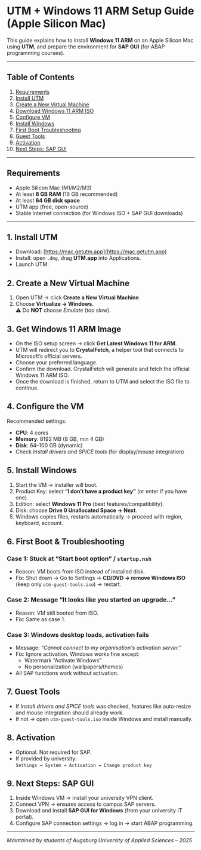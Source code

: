 # UTM + Windows 11 ARM Setup Guide (Apple Silicon Mac)

This guide explains how to install **Windows 11 ARM** on an Apple Silicon Mac using **UTM**, and prepare the environment for **SAP GUI** (for ABAP programming courses).  

---

## Table of Contents
1. [Requirements](#requirements)  
2. [Install UTM](#1-install-utm)  
3. [Create a New Virtual Machine](#2-create-a-new-virtual-machine)  
4. [Download Windows 11 ARM ISO](#3-get-windows-11-arm-image)  
5. [Configure VM](#4-configure-the-vm)  
6. [Install Windows](#5-install-windows)  
7. [First Boot Troubleshooting](#6-first-boot--troubleshooting)  
8. [Guest Tools](#7-guest-tools)  
9. [Activation](#8-activation)  
10. [Next Steps: SAP GUI](#9-next-steps-sap-gui)  

---

## Requirements
- Apple Silicon Mac (M1/M2/M3)  
- At least **8 GB RAM** (16 GB recommended)  
- At least **64 GB disk space**  
- UTM app (free, open-source)  
- Stable internet connection (for Windows ISO + SAP GUI downloads)  

---

## 1. Install UTM
- Download: [https://mac.getutm.app](https://mac.getutm.app)  
- Install: open `.dmg`, drag **UTM.app** into Applications.  
- Launch UTM.  


## 2. Create a New Virtual Machine
1. Open UTM → click **Create a New Virtual Machine**.  
2. Choose **Virtualize → Windows**.  
   ⚠️ Do **NOT** choose *Emulate* (too slow).  


## 3. Get Windows 11 ARM Image
- On the ISO setup screen → click **Get Latest Windows 11 for ARM**.  
- UTM will redirect you to **CrystalFetch**, a helper tool that connects to Microsoft’s official servers.  
- Choose your preferred language.  
- Confirm the download. CrystalFetch will generate and fetch the official Windows 11 ARM ISO.  
- Once the download is finished, return to UTM and select the ISO file to continue.   


## 4. Configure the VM
Recommended settings:  
- **CPU**: 4 cores  
- **Memory**: 8192 MB (8 GB, min 4 GB)  
- **Disk**: 64–100 GB (dynamic)  
- Check *Install drivers and SPICE tools* (for display/mouse integration) 


## 5. Install Windows
1. Start the VM → installer will boot.  
2. Product Key: select **“I don’t have a product key”** (or enter if you have one).  
3. Edition: select **Windows 11 Pro** (best features/compatibility).  
4. Disk: choose **Drive 0 Unallocated Space → Next**.  
5. Windows copies files, restarts automatically → proceed with region, keyboard, account.  


## 6. First Boot & Troubleshooting

### Case 1: Stuck at “Start boot option” / `startup.nsh`
- Reason: VM boots from ISO instead of installed disk.  
- Fix: Shut down → Go to Settings → **CD/DVD → remove Windows ISO** (keep only `utm-guest-tools.iso`) → restart.  


### Case 2: Message “It looks like you started an upgrade…”
- Reason: VM still booted from ISO.  
- Fix: Same as case 1. 


### Case 3: Windows desktop loads, activation fails  
- Message: *“Cannot connect to my organisation's activation server.”*  
- Fix: Ignore activation. Windows works fine except:  
  - Watermark “Activate Windows”  
  - No personalization (wallpapers/themes)  
- All SAP functions work without activation.  


## 7. Guest Tools
- If *Install drivers and SPICE tools* was checked, features like auto-resize and mouse integration should already work.
- If not → open `utm-guest-tools.iso` inside Windows and install manually.  


## 8. Activation
- Optional. Not required for SAP.  
- If provided by university:  
  `Settings → System → Activation → Change product key`  


## 9. Next Steps: SAP GUI
1. Inside Windows VM → install your university VPN client.
2. Connect VPN → ensures access to campus SAP servers.  
3. Download and install **SAP GUI for Windows** (from your university IT portal).  
4. Configure SAP connection settings → log in → start ABAP programming.  

---

*Maintained by students of Augsburg University of Applied Sciences – 2025*  
